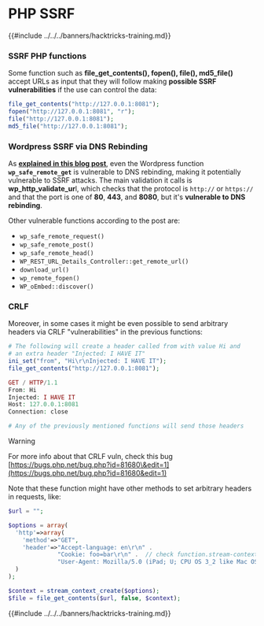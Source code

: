 # PHP SSRF

{{#include ../../../banners/hacktricks-training.md}}

### SSRF PHP functions

Some function such as **file_get_contents(), fopen(), file(), md5_file()** accept URLs as input that they will follow making **possible SSRF vulnerabilities** if the use can control the data:

```php
file_get_contents("http://127.0.0.1:8081");
fopen("http://127.0.0.1:8081", "r");
file("http://127.0.0.1:8081");
md5_file("http://127.0.0.1:8081");
```

### Wordpress SSRF via DNS Rebinding

As [**explained in this blog post**](https://patchstack.com/articles/exploring-the-unpatched-wordpress-ssrf), even the Wordpress function **`wp_safe_remote_get`** is vulnerable to DNS rebinding, making it potentially vulnerable to SSRF attacks. The main validation it calls is **wp_http_validate_ur**l, which checks that the protocol is `http://` or `https://` and that the port is one of **80**, **443**, and **8080**, but it's **vulnerable to DNS rebinding**.

Other vulnerable functions according to the post are:

- `wp_safe_remote_request()`
- `wp_safe_remote_post()`
- `wp_safe_remote_head()`
- `WP_REST_URL_Details_Controller::get_remote_url()`
- `download_url()`
- `wp_remote_fopen()`
- `WP_oEmbed::discover()`

### CRLF

Moreover, in some cases it might be even possible to send arbitrary headers via CRLF "vulnerabilities" in the previous functions:

```php
# The following will create a header called from with value Hi and
# an extra header "Injected: I HAVE IT"
ini_set("from", "Hi\r\nInjected: I HAVE IT");
file_get_contents("http://127.0.0.1:8081");

GET / HTTP/1.1
From: Hi
Injected: I HAVE IT
Host: 127.0.0.1:8081
Connection: close

# Any of the previously mentioned functions will send those headers
```

> [!WARNING]
> For more info about that CRLF vuln, check this bug [https://bugs.php.net/bug.php?id=81680\&edit=1](https://bugs.php.net/bug.php?id=81680&edit=1)

Note that these function might have other methods to set arbitrary headers in requests, like:

```php
$url = "";

$options = array(
  'http'=>array(
    'method'=>"GET",
    'header'=>"Accept-language: en\r\n" .
              "Cookie: foo=bar\r\n" .  // check function.stream-context-create on php.net
              "User-Agent: Mozilla/5.0 (iPad; U; CPU OS 3_2 like Mac OS X; en-us) AppleWebKit/531.21.10 (KHTML, like Gecko) Version/4.0.4 Mobile/7B334b Safari/531.21.102011-10-16 20:23:10\r\n" // i.e. An iPad
  )
);

$context = stream_context_create($options);
$file = file_get_contents($url, false, $context);
```

{{#include ../../../banners/hacktricks-training.md}}


